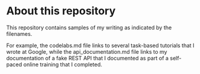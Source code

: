 # About this repository

This repository contains samples of my writing as indicated by the filenames. 

For example, the codelabs.md file links to several task-based tutorials that I wrote at Google, while the api_documentation.md file links to my documentation of a fake REST API that I documented as part of a self-paced online training that I completed.
